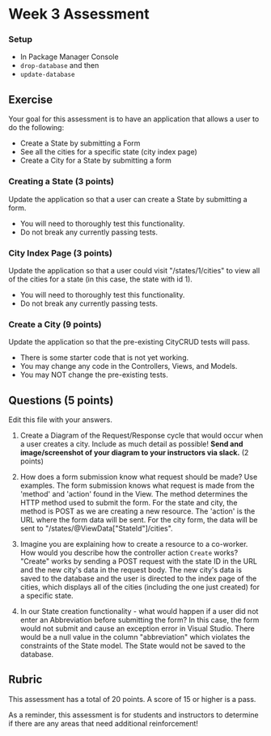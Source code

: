 # Week 3 Assessment

### Setup
* In Package Manager Console
* `drop-database` and then
* `update-database`

## Exercise

Your goal for this assessment is to have an application that allows a user to do the following:
* Create a State by submitting a Form
* See all the cities for a specific state (city index page)
* Create a City for a State by submitting a form

### Creating a State (3 points)

Update the application so that a user can create a State by submitting a form.
* You will need to thoroughly test this functionality. 
* Do not break any currently passing tests.

### City Index Page (3 points)

Update the application so that a user could visit "/states/1/cities" to view all of the cities for a state (in this case, the state with id 1).
* You will need to thoroughly test this functionality. 
* Do not break any currently passing tests.

### Create a City (9 points)

Update the application so that the pre-existing CityCRUD tests will pass.
* There is some starter code that is not yet working.
* You may change any code in the Controllers, Views, and Models.
* You may NOT change the pre-existing tests.

## Questions (5 points)

Edit this file with your answers.

1. Create a Diagram of the Request/Response cycle that would occur when a user creates a city.  Include as much detail as possible!  **Send and image/screenshot of your diagram to your instructors via slack.** (2 points)

2. How does a form submission know what request should be made? Use examples.
    The form submission knows what request is made from the 'method' and 'action' found in the View. The method determines the HTTP method used to submit the form. For the state and city, the method is POST
    as we are creating a new resource. The 'action' is the URL where the form data will be sent. For the city form, the data will be sent to "/states/@ViewData["StateId"]/cities".

3. Imagine you are explaining how to create a resource to a co-worker.  How would you describe how the controller action `Create` works?
    "Create" works by sending a POST request with the state ID in the URL and the new city's data in the request body. The new city's data is saved to the database and the user is directed to the 
    index page of the cities, which displays all of the cities (including the one just created) for a specific state.

4. In our State creation functionality - what would happen if a user did not enter an Abbreviation before submitting the form?
In this case, the form would not submit and cause an exception error in Visual Studio. There would be a null value in the column "abbreviation" which violates the constraints of the State model. 
The State would not be saved to the database.


## Rubric

This assessment has a total of 20 points.  A score of 15 or higher is a pass.

As a reminder, this assessment is for students and instructors to determine if there are any areas that need additional reinforcement!
